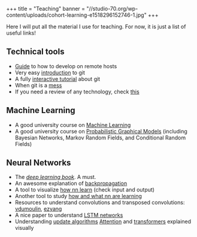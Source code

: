 +++
title = "Teaching"
banner = "//studio-70.org/wp-content/uploads/cohort-learning-e1518296152746-1.jpg"
+++

Here I will put all the material I use for teaching.
For now, it is just a list of useful links!

## Technical tools

- [Guide](/blog/remote_editing) to how to develop on remote hosts
- Very easy [introduction](/blog/git_intro) to git
- A fully [interactive tutorial](https://learngitbranching.js.org/?locale=it_IT) about git
- When git is a [mess](http://justinhileman.info/article/git-pretty/)
- If you need a review of any technology, check [this](https://learnxinyminutes.com)

## Machine Learning

- A good university course on [Machine Learning](https://www.youtube.com/playlist?list=PLUenpfvlyoa0rMoE5nXA8kdctBKE9eSob)
- A good university course on [Probabilistic Graphical Models](https://ermongroup.github.io/cs228-notes/) (including Bayesian Networks, Markov Random Fields, and Conditional Random Fields)

## Neural Networks

- The [_deep learning book_](https://www.deeplearningbook.org/). A must.
- An awesome explanation of [backpropagation](https://medium.com/@14prakash/back-propagation-is-very-simple-who-made-it-complicated-97b794c97e5c)
- A tool to visualize [how nn learn](http://www.emergentmind.com/neural-network) (check input and output)
- Another tool to study [how and what nn are learning](https://playground.tensorflow.org)
- Resources to understand convolutions and transposed convolutions: [vdumoulin](https://github.com/vdumoulin/conv_arithmetic), [ezyang](https://ezyang.github.io/convolution-visualizer/index.html)
- A nice paper to understand [LSTM networks](https://colah.github.io/posts/2015-08-Understanding-LSTMs/)
- Understanding [update algorithms](https://ruder.io/optimizing-gradient-descent/index.html)
  [Attention](https://jalammar.github.io/visualizing-neural-machine-translation-mechanics-of-seq2seq-models-with-attention/) and [transformers](https://jalammar.github.io/illustrated-transformer/) explained visually
